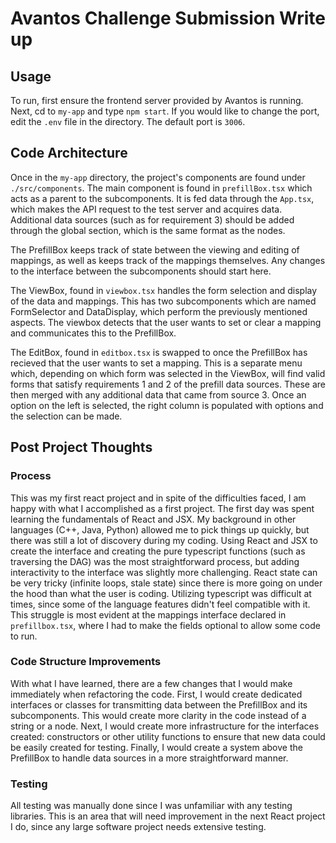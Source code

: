 # Avantos Challenge Submission Write up

## Usage
To run, first ensure the frontend server provided by Avantos is running.
Next, cd to `my-app` and type `npm start`. If you would like to change the port, edit the `.env` file in the directory. The default port is `3006`.

## Code Architecture

Once in the `my-app` directory, the project's components are found under `./src/components`. The main component is found in `prefillBox.tsx` which acts as a parent to the subcomponents. It is fed data through the `App.tsx`, which makes the API request to the test server and acquires data. Additional data sources (such as for requirement 3) should be added through the global section, which is the same format as the nodes.

The PrefillBox keeps track of state between the viewing and editing of mappings, as well as keeps track of the mappings themselves. Any changes to the interface between the subcomponents should start here.

The ViewBox, found in `viewbox.tsx` handles the form selection and display of the data and mappings. This has two subcomponents which are named FormSelector and DataDisplay, which perform the previously mentioned aspects. The viewbox detects that the user wants to set or clear a mapping and communicates this to the PrefillBox.

The EditBox, found in `editbox.tsx` is swapped to once the PrefillBox has recieved that the user wants to set a mapping. This is a separate menu which, depending on which form was selected in the ViewBox, will find valid forms that satisfy requirements 1 and 2 of the prefill data sources. These are then merged with any additional data that came from source 3. Once an option on the left is selected, the right column is populated with options and the selection can be made.

## Post Project Thoughts

### Process
This was my first react project and in spite of the difficulties faced, I am happy with what I accomplished as a first project. The first day was spent learning the fundamentals of React and JSX. My background in other languages (C++, Java, Python) allowed me to pick things up quickly, but there was still a lot of discovery during my coding. Using React and JSX to create the interface and creating the pure typescript functions (such as traversing the DAG) was the most straightforward process, but adding interactivity to the interface was slightly more challenging. React state can be very tricky (infinite loops, stale state) since there is more going on under the hood than what the user is coding. Utilizing typescript was difficult at times, since some of the language features didn't feel compatible with it. This struggle is most evident at the mappings interface declared in `prefillbox.tsx`, where I had to make the fields optional to allow some code to run.

### Code Structure Improvements
With what I have learned, there are a few changes that I would make immediately when refactoring the code. First, I would create dedicated interfaces or classes for transmitting data between the PrefillBox and its subcomponents. This would create more clarity in the code instead of a string or a node. Next, I would create more infrastructure for the interfaces created: constructors or other utility functions to ensure that new data could be easily created for testing. Finally, I would create a system above the PrefillBox to handle data sources in a more straightforward manner.

### Testing
All testing was manually done since I was unfamiliar with any testing libraries. This is an area that will need improvement in the next React project I do, since any large software project needs extensive testing.
